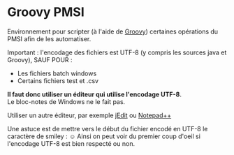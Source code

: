 <!--☺:encoding=UTF-8:-->

# Groovy PMSI

Environnement pour scripter (à l'aide de [Groovy](https://groovy-lang.org/)) certaines opérations du PMSI afin de les automatiser.

Important : l'encodage des fichiers est UTF-8 (y compris les sources java et Groovy), SAUF POUR :

- Les fichiers batch windows
- Certains fichiers test et .csv

**Il faut donc utiliser un éditeur qui utilise l'encodage UTF-8**.  
Le bloc-notes de Windows ne le fait pas.

Utiliser un autre éditeur, par exemple [jEdit](https://www.jedit.org)
ou [Notepad++](https://notepad-plus-plus.org/)

Une astuce est de mettre vers le début du fichier encodé en UTF-8 le caractère de smiley : ☺
Ainsi on peut voir du premier coup d'oeil si l'encodage UTF-8 est bien respecté ou non.


